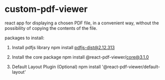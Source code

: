 # custom-pdf-viewer
react app for displaying a chosen PDF file, in a convenient way, without the possibility of copying the contents of the file.

packages to install:

1. Install pdfjs library
npm install pdfjs-dist@2.12.313

2. Install the core package
npm install @react-pdf-viewer/core@3.1.0

3. Default Layout Plugin (Optional)
npm install '@react-pdf-viewer/default-layout'
